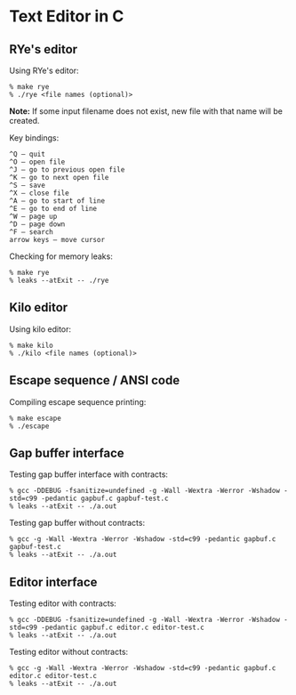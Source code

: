 # Text Editor in C
## RYe's editor

Using RYe's editor:

```
% make rye
% ./rye <file names (optional)>
```

**Note:** If some input filename does not exist, new file with that name will be created.

Key bindings:

```
^Q — quit
^O — open file
^J — go to previous open file
^K — go to next open file
^S — save
^X — close file
^A — go to start of line
^E — go to end of line
^W — page up
^D — page down
^F — search
arrow keys — move cursor
```

Checking for memory leaks:

```
% make rye
% leaks --atExit -- ./rye
```

## Kilo editor

Using kilo editor:

```
% make kilo
% ./kilo <file names (optional)>
```


## Escape sequence / ANSI code

Compiling escape sequence printing:

```
% make escape
% ./escape
```


## Gap buffer interface

Testing gap buffer interface with contracts:

```
% gcc -DDEBUG -fsanitize=undefined -g -Wall -Wextra -Werror -Wshadow -std=c99 -pedantic gapbuf.c gapbuf-test.c
% leaks --atExit -- ./a.out
```

Testing gap buffer without contracts:

```
% gcc -g -Wall -Wextra -Werror -Wshadow -std=c99 -pedantic gapbuf.c gapbuf-test.c
% leaks --atExit -- ./a.out
```


## Editor interface

Testing editor with contracts:

```
% gcc -DDEBUG -fsanitize=undefined -g -Wall -Wextra -Werror -Wshadow -std=c99 -pedantic gapbuf.c editor.c editor-test.c
% leaks --atExit -- ./a.out
```

Testing editor without contracts:

```
% gcc -g -Wall -Wextra -Werror -Wshadow -std=c99 -pedantic gapbuf.c editor.c editor-test.c
% leaks --atExit -- ./a.out
```
